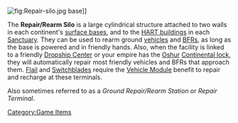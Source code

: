![](Repair.$1.md.jpg "fig:Repair-silo.jpg") base\]\]

The **Repair/Rearm Silo** is a large cylindrical structure attached to
two walls in each continent's [surface
bases](Facilities.md#Surface_Bases "wikilink"), and to the [HART
buildings](HART_building.md "wikilink") in each
[Sanctuary](Sanctuary.md "wikilink"). They can be used to rearm ground
[vehicles](vehicle.md "wikilink") and [BFRs](BFR.md "wikilink"), as long as
the base is powered and in friendly hands. Also, when the facility is
linked to a friendly [Dropship Center](Dropship_Center.md "wikilink") or
your empire has the [Oshur](Oshur.md "wikilink") [Continental
lock](Continental_lock.md "wikilink"), they will automatically repair most
friendly vehicles and BFRs that approach them. [Flail](Flail.md "wikilink")
and [Switchblades](Switchblade.md "wikilink") require the [Vehicle
Module](Vehicle_Module.md "wikilink") benefit to repair and recharge at
these terminals.

Also sometimes referred to as a _Ground Repair/Rearm Station_ or _Repair
Terminal_.

[Category:Game Items](Category:Game_Items.md "wikilink")
